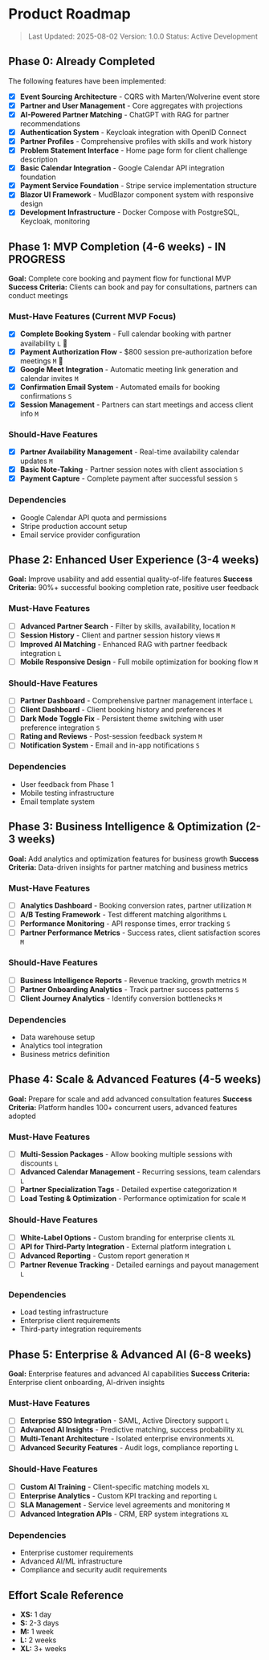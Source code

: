 # Product Roadmap

> Last Updated: 2025-08-02
> Version: 1.0.0
> Status: Active Development

## Phase 0: Already Completed

The following features have been implemented:

- [x] **Event Sourcing Architecture** - CQRS with Marten/Wolverine event store
- [x] **Partner and User Management** - Core aggregates with projections  
- [x] **AI-Powered Partner Matching** - ChatGPT with RAG for partner recommendations
- [x] **Authentication System** - Keycloak integration with OpenID Connect
- [x] **Partner Profiles** - Comprehensive profiles with skills and work history
- [x] **Problem Statement Interface** - Home page form for client challenge description
- [x] **Basic Calendar Integration** - Google Calendar API integration foundation
- [x] **Payment Service Foundation** - Stripe service implementation structure
- [x] **Blazor UI Framework** - MudBlazor component system with responsive design
- [x] **Development Infrastructure** - Docker Compose with PostgreSQL, Keycloak, monitoring

## Phase 1: MVP Completion (4-6 weeks) - IN PROGRESS

**Goal:** Complete core booking and payment flow for functional MVP
**Success Criteria:** Clients can book and pay for consultations, partners can conduct meetings

### Must-Have Features (Current MVP Focus)

- [x] **Complete Booking System** - Full calendar booking with partner availability `L` 🔄
- [x] **Payment Authorization Flow** - $800 session pre-authorization before meetings `M` 🔄
- [x] **Google Meet Integration** - Automatic meeting link generation and calendar invites `M`
- [x] **Confirmation Email System** - Automated emails for booking confirmations `S`
- [x] **Session Management** - Partners can start meetings and access client info `M`

### Should-Have Features

- [x] **Partner Availability Management** - Real-time availability calendar updates `M`
- [x] **Basic Note-Taking** - Partner session notes with client association `S`
- [x] **Payment Capture** - Complete payment after successful session `S`

### Dependencies

- Google Calendar API quota and permissions
- Stripe production account setup
- Email service provider configuration

## Phase 2: Enhanced User Experience (3-4 weeks)

**Goal:** Improve usability and add essential quality-of-life features
**Success Criteria:** 90%+ successful booking completion rate, positive user feedback

### Must-Have Features

- [ ] **Advanced Partner Search** - Filter by skills, availability, location `M`
- [ ] **Session History** - Client and partner session history views `M`
- [ ] **Improved AI Matching** - Enhanced RAG with partner feedback integration `L`
- [ ] **Mobile Responsive Design** - Full mobile optimization for booking flow `M`

### Should-Have Features

- [ ] **Partner Dashboard** - Comprehensive partner management interface `L`
- [ ] **Client Dashboard** - Client booking history and preferences `M`
- [ ] **Dark Mode Toggle Fix** - Persistent theme switching with user preference integration `S`
- [ ] **Rating and Reviews** - Post-session feedback system `M`
- [ ] **Notification System** - Email and in-app notifications `S`

### Dependencies

- User feedback from Phase 1
- Mobile testing infrastructure
- Email template system

## Phase 3: Business Intelligence & Optimization (2-3 weeks)

**Goal:** Add analytics and optimization features for business growth
**Success Criteria:** Data-driven insights for partner matching and business metrics

### Must-Have Features

- [ ] **Analytics Dashboard** - Booking conversion rates, partner utilization `M`
- [ ] **A/B Testing Framework** - Test different matching algorithms `L`
- [ ] **Performance Monitoring** - API response times, error tracking `S`
- [ ] **Partner Performance Metrics** - Success rates, client satisfaction scores `M`

### Should-Have Features

- [ ] **Business Intelligence Reports** - Revenue tracking, growth metrics `M`
- [ ] **Partner Onboarding Analytics** - Track partner success patterns `S`
- [ ] **Client Journey Analytics** - Identify conversion bottlenecks `M`

### Dependencies

- Data warehouse setup
- Analytics tool integration
- Business metrics definition

## Phase 4: Scale & Advanced Features (4-5 weeks)

**Goal:** Prepare for scale and add advanced consultation features
**Success Criteria:** Platform handles 100+ concurrent users, advanced features adopted

### Must-Have Features

- [ ] **Multi-Session Packages** - Allow booking multiple sessions with discounts `L`
- [ ] **Advanced Calendar Management** - Recurring sessions, team calendars `L`
- [ ] **Partner Specialization Tags** - Detailed expertise categorization `M`
- [ ] **Load Testing & Optimization** - Performance optimization for scale `M`

### Should-Have Features

- [ ] **White-Label Options** - Custom branding for enterprise clients `XL`
- [ ] **API for Third-Party Integration** - External platform integration `L`
- [ ] **Advanced Reporting** - Custom report generation `M`
- [ ] **Partner Revenue Tracking** - Detailed earnings and payout management `L`

### Dependencies

- Load testing infrastructure
- Enterprise client requirements
- Third-party integration requirements

## Phase 5: Enterprise & Advanced AI (6-8 weeks)

**Goal:** Enterprise features and advanced AI capabilities
**Success Criteria:** Enterprise client onboarding, AI-driven insights

### Must-Have Features

- [ ] **Enterprise SSO Integration** - SAML, Active Directory support `L`
- [ ] **Advanced AI Insights** - Predictive matching, success probability `XL`
- [ ] **Multi-Tenant Architecture** - Isolated enterprise environments `XL`
- [ ] **Advanced Security Features** - Audit logs, compliance reporting `L`

### Should-Have Features

- [ ] **Custom AI Training** - Client-specific matching models `XL`
- [ ] **Enterprise Analytics** - Custom KPI tracking and reporting `L`
- [ ] **SLA Management** - Service level agreements and monitoring `M`
- [ ] **Advanced Integration APIs** - CRM, ERP system integrations `XL`

### Dependencies

- Enterprise customer requirements
- Advanced AI/ML infrastructure
- Compliance and security audit requirements

## Effort Scale Reference

- **XS:** 1 day
- **S:** 2-3 days  
- **M:** 1 week
- **L:** 2 weeks
- **XL:** 3+ weeks
